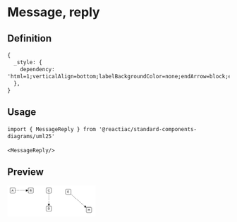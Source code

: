 # Message, reply

## Definition

```
{
  _style: { 
    dependency: 'html=1;verticalAlign=bottom;labelBackgroundColor=none;endArrow=block;endFill=1;dashed=1;',
  },
}
```

## Usage

```
import { MessageReply } from '@reactiac/standard-components-diagrams/uml25'

<MessageReply/>
```

## Preview

<img src="./message-reply.png" width="200"/>
